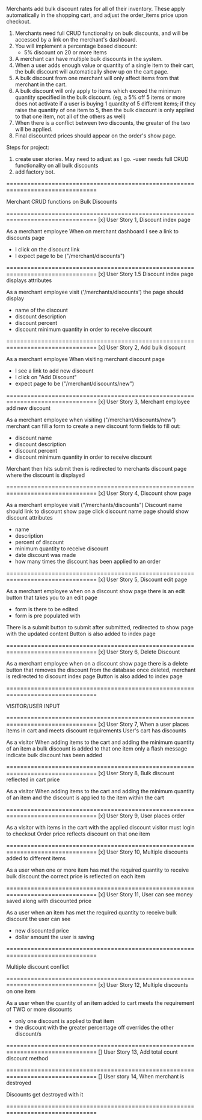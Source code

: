 Merchants add bulk discount rates for all of their inventory. These apply automatically in the shopping cart, and adjust the order_items price upon checkout.

1. Merchants need full CRUD functionality on bulk discounts, and will be accessed by a link on the merchant's dashboard.
1. You will implement a percentage based discount:
   - 5% discount on 20 or more items
1. A merchant can have multiple bulk discounts in the system.
1. When a user adds enough value or quantity of a single item to their cart, the bulk discount will automatically show up on the cart page.
1. A bulk discount from one merchant will only affect items from that merchant in the cart.
1. A bulk discount will only apply to items which exceed the minimum quantity specified in the bulk discount. (eg, a 5% off 5 items or more does not activate if a user is buying 1 quantity of 5 different items; if they raise the quantity of one item to 5, then the bulk discount is only applied to that one item, not all of the others as well)
1. When there is a conflict between two discounts, the greater of the two will be applied.
1. Final discounted prices should appear on the order's show page.


Steps for project:
1. create user stories. May need to adjust as I go.
  -user needs full CRUD functionality on all bulk discounts
1. add factory bot.


================================================================================

Merchant CRUD functions on Bulk Discounts

================================================================================
[x]
User Story 1, Discount index page

As a merchant employee
When on merchant dashboard
I see a link to discounts page
- I click on the discount link
- I expect page to be ("/merchant/discounts")


================================================================================
[x]
User Story 1.5 Discount index page displays attributes

As a merchant employee
visit ('/merchants/discounts')
the page should display
- name of the discount
- discount description
- discount percent
- discount minimum quantity in order to receive discount


================================================================================
[x]
User Story 2, Add bulk discount

As a merchant employee
When visiting merchant discount page
- I see a link to add new discount
- I click on "Add Discount"
- expect page to be ("/merchant/discounts/new")


================================================================================
[x]
User Story 3, Merchant employee add new discount

As a merchant employee
when visiting ("/merchant/discounts/new")
merchant can fill a form to create a new discount
form fields to fill out:
- discount name
- discount description
- discount percent
- discount minimum quantity in order to receive discount

Merchant then hits submit
then is redirected to merchants discount page where the discount is displayed


================================================================================
[x]
User Story 4, Discount show page

As a merchant employee
visit ("/merchants/discounts")
Discount name should link to discount show page
click discount name
page should show discount attributes
- name
- description
- percent of discount
- minimum quantity to receive discount
- date discount was made
- how many times the discount has been applied to an order


================================================================================
[x]
User Story 5, Discount edit page

As a merchant employee
when on a discount show page
there is an edit button that takes you to an edit page
- form is there to be edited
- form is pre populated with

There is a submit button to submit
after submitted, redirected to show page with the updated content
Button is also added to index page


================================================================================
[x]
User Story 6, Delete Discount

As a merchant employee
when on a discount show page
there is a delete button that removes the discount from the database
once deleted, merchant is redirected to discount index page
Button is also added to index page


================================================================================

VISITOR/USER INPUT


================================================================================
[x]
User Story 7, When a user places items in cart
and meets discount requirements
User's cart has discounts

As a visitor
When adding items to the cart
and adding the minimum quantity of an item
a bulk discount is added to that one item only
a flash message indicate bulk discount has been added


================================================================================
[x]
User Story 8, Bulk discount reflected in cart price

As a visitor
When adding items to the cart
and adding the minimum quantity of an item
and the discount is applied to the item within the cart


================================================================================
[x]
User Story 9, User places order

As a visitor
with items in the cart with the applied discount
visitor must login to checkout
Order price reflects discount on that one item


================================================================================
[x]
User Story 10, Multiple discounts added to different items

As a user
when one or more item has met the required quantity to receive bulk discount
the correct price is reflected on each item


================================================================================
[x]
User Story 11, User can see money saved along with discounted price

As a user
when an item has met the required quantity to receive bulk discount
the user can see
- new discounted price
- dollar amount the user is saving


================================================================================

Multiple discount conflict

================================================================================
[x]
User Story 12, Multiple discounts on one item

As a user
when the quantity of an item added to cart
meets the requirement of TWO or more discounts
- only one discount is applied to that item
- the discount with the greater percentage off overrides the other discount/s


================================================================================
[]
User Story 13, Add total count discount method


================================================================================
[]
User story 14, When merchant is destroyed

Discounts get destroyed with it


================================================================================
